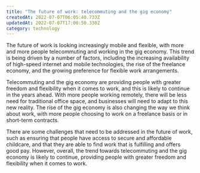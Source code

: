 ```yaml
---
title: "The future of work: telecommuting and the gig economy"
createdAt: 2022-07-07T06:05:40.733Z
updatedAt: 2022-07-07T17:00:50.330Z
category: technology
---
```


The future of work is looking increasingly mobile and flexible, with more and more people telecommuting and working in the gig economy. This trend is being driven by a number of factors, including the increasing availability of high-speed internet and mobile technologies, the rise of the freelance economy, and the growing preference for flexible work arrangements.

Telecommuting and the gig economy are providing people with greater freedom and flexibility when it comes to work, and this is likely to continue in the years ahead. With more people working remotely, there will be less need for traditional office space, and businesses will need to adapt to this new reality. The rise of the gig economy is also changing the way we think about work, with more people choosing to work on a freelance basis or in short-term contracts.

There are some challenges that need to be addressed in the future of work, such as ensuring that people have access to secure and affordable childcare, and that they are able to find work that is fulfilling and offers good pay. However, overall, the trend towards telecommuting and the gig economy is likely to continue, providing people with greater freedom and flexibility when it comes to work.
